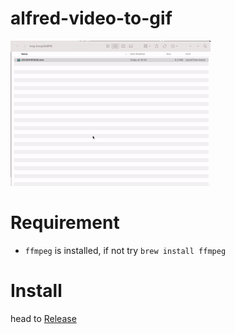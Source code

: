 # alfred-video-to-gif
![demo](./demo.gif)
# Requirement
- `ffmpeg` is installed, if not try `brew install ffmpeg`
# Install
head to [Release](https://github.com/broven/alfred-video-to-gif/releases)
